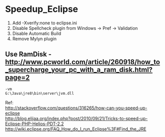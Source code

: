 # Speedup_Eclipse

1. Add -Xverify:none to eclipse.ini  
2. Disable Spellcheck plugin from Windows -> Pref -> Validation  
3. Disable Automatic Build  
4. Remove Mylyn plugin

Use RamDisk - http://www.pcworld.com/article/260918/how_to_supercharge_your_pc_with_a_ram_disk.html?page=2  
  -- 
	-vm
	G:\Java\jre8\bin\server\jvm.dll


Ref:  
http://stackoverflow.com/questions/316265/how-can-you-speed-up-eclipse  
http://blog.elijaa.org/index.php?post/2010/09/21/Tricks-to-speed-up-Eclipse-PHP-Helios-PDT-2.2  
http://wiki.eclipse.org/FAQ_How_do_I_run_Eclipse%3F#Find_the_JRE  
